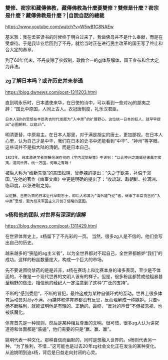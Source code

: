 ### 雙修、密宗和藏傳佛教，藏傳佛教為什麼要雙修？雙修是什麼？密宗是什麼？藏傳佛教是什麼？|自說自話的總裁
https://www.youtube.com/watch?v=W5wB1C8NAEw

基米雅：我在孟买读书的时候终于明白过来了，我做佛母并不是什么奉献，而是在受虐待。于是我毕业后回到了不丹，就给当时正在进行民主改革的国王写了终止和合大定的奏章。

到了60年代末，不丹废除了农奴制，政教合一的gj体系解体，国王宣布和合大定为非法。
### zg了解日本吗？或许历史并未参透
https://blog.dwnews.com/post-1311203.html

直到明永乐时，日本遣使来华，在日使的诗中，可以看到一些对zg的鄙夷之辞：“国比中原国，人同上古人。衣冠唐制度，礼乐汉君臣。

    日本人轻h的思想在丰臣秀吉时代发展为“入中原”的扩展野心。这位统一日本的狂人，就早早提出“必图朝鲜，以窥zh”。

明清更替，中原易主。在日本人那里，对于满是胡尘的唐土，更加鄙视。在日本人心里，认为自己才是中华，我们在日本的史书中还能看到“中华”、“神州”等字眼。这些词并不是指大陆的清朝，而是日本自己。

    1823年，日本激进学者佐藤信渊在他的《宇内混同秘策》中说到：“以此神州之雄威征彼蠢尔蛮夷，混同世界，统一万国，何难之有哉！

被后人称为“维新先驱”的吉田松阴，曾赤裸的提出：“失之于欧美，补偿于邻国。”在他的著作《幽室文库》中更是明确的提出了：“收琉球、取朝鲜、拉满洲、临印度，以张进取之势。

    以佐藤、吉田为首的日本近代早期志士，即后人称其为“海外雄飞论”者，继承了丰臣秀吉的“入中原”思想，更为后来军国主义开创了侵略的蓝图。
### s杨和他的团队 对世界有深深的误解
https://blog.dwnews.com/post-1311429.html

在世界体育史上，s杨留下了不光彩的一页。
当然，很多zg人是不信的，他们会写出自己的历史。

越来越多的“狭隘的ag主义者”，以为全世界都对不起自己，全世界都嫉妒“我们”的成功。这样的粉丝数量庞大，构成一个巨大的市场。

先不要说围绕禁药的是是非非，s杨在赛场上和比赛本身的诸多表现，至少是不体面的，不像是一个现代世界的文明人该有的样子。但是，很多粉丝都赞成他粗暴甚至粗野的做法，相信他的经纪人一定注意到了这种“广泛的支持”。

不断的“感到委屈”，不断的冒犯，最终这成为某种自循环式的互动。世界上很多体育运动员对孙y不满，zg媒体和体育界都没有反思，反而理解成一种嫉妒。只要s杨不断胜利，就能证明他是有理的、正确的。最终，“反对的声音”不但被忽视，也被妖魔化。

体育首先是一种规则，然后是某种相互尊重的文明。很可惜，很多zg人认为讲究道德和体面都是“装逼”，他们需要的只是“赢、赢、赢”。

姚明代表一种文化。那种自信而幽默的，同时是想融入世界的。s杨则代表另一种，“为了胜利，不惜…”这可能也是过去20年zg社会文化正在发生的某种变化。从追姚明到追s杨，背后是日益走向封闭的心灵。
